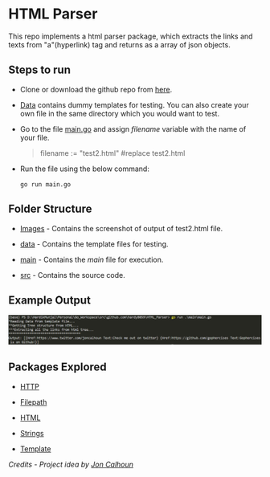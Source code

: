 # HTML Parser

This repo implements a html parser package, which extracts the links and texts from "a"(hyperlink) tag and returns as a array of json objects.

## Steps to run

* Clone or download the github repo from [here](https://github.com/hardy8059/HTML_Parser.git).
* [Data](https://github.com/hardy8059/HTML_Parser/tree/master/data/templates) contains dummy templates for testing. You can also create your own file in the same directory which you would want to test.

* Go to the file [main.go](https://github.com/hardy8059/HTML_Parser/tree/master/main) and assign *filename* variable with the name of your file.
    > filename := "test2.html" #replace test2.html

* Run the file using the below command:

    ```shell
    go run main.go
    ```

## Folder Structure

* [Images](https://github.com/hardy8059/HTML_Parser/tree/master/Images) - Contains the screenshot of output of test2.html file.

* [data](https://github.com/hardy8059/HTML_Parser/tree/master/data/templates) - Contains the template files for testing.

* [main](https://github.com/hardy8059/HTML_Parser/tree/master/main) - Contains the *main* file for execution.

* [src](https://github.com/hardy8059/HTML_Parser/tree/master/src) - Contains the source code.

## Example Output

![alt text](https://github.com/hardy8059/HTML_Parser/blob/master/Images/Test2.PNG?raw=true)

## Packages Explored

* [HTTP](https://golang.org/pkg/net/http/)

* [Filepath](https://golang.org/pkg/path/filepath/)

* [HTML](https://godoc.org/golang.org/x/net/html)

* [Strings](https://golang.org/pkg/strings/)

* [Template](https://golang.org/pkg/text/template/)


*Credits - Project idea by [Jon Calhoun](https://courses.calhoun.io/)*
